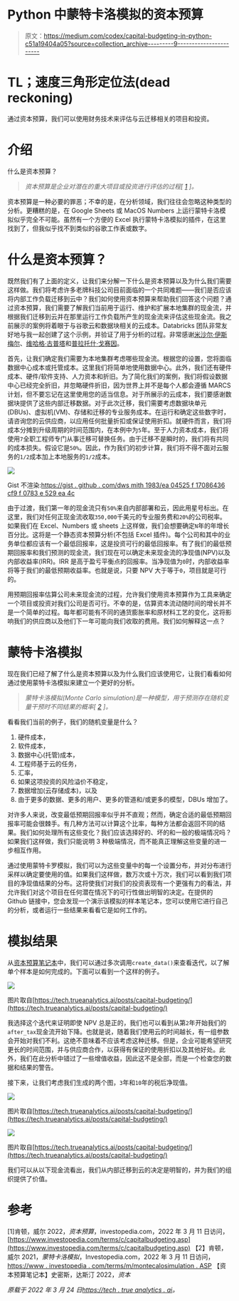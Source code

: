 # Python 中蒙特卡洛模拟的资本预算

> 原文：<https://medium.com/codex/capital-budgeting-in-python-c51a19404a05?source=collection_archive---------9----------------------->

# TL；速度三角形定位法(dead reckoning)

通过资本预算，我们可以使用财务技术来评估与云迁移相关的项目和投资。

# 介绍

什么是资本预算？

> *资本预算是企业对潜在的重大项目或投资进行评估的过程[* [*1*](https://www.investopedia.com/terms/c/capitalbudgeting.asp) *]。*

资本预算是一种必要的罪恶；不幸的是，在分析领域，我们往往会忽略这种类型的分析。更糟糕的是，在 Google Sheets 或 MacOS Numbers 上运行蒙特卡洛模拟似乎完全不可能。虽然有一个方便的 Excel 执行蒙特卡洛模拟的插件，在这里找到了，但我似乎找不到类似的谷歌工作表或数字。

# 什么是资本预算？

既然我们有了上面的定义，让我们来分解一下什么是资本预算以及为什么我们需要这样做。我们将考虑许多老牌科技公司目前面临的一个共同难题——我们是否应该将内部工作负载迁移到云中？我们如何使用资本预算来帮助我们回答这个问题？通过资本预算，我们需要了解我们当前用于运行、维护和扩展本地集群的现金流，并根据我们迁移到云并在那里运行工作负载所产生的现金流来评估这些现金流。我之前展示的案例将着眼于与谷歌云和数据块相关的云成本。Databricks 团队非常友好地与我一起创建了这个示例，并验证了用于分析的过程。非常感谢[米沙尔·伊斯梅尔](https://www.linkedin.com/in/mishaal-ismeer-86140949/)、[维哈格·古普塔](https://www.linkedin.com/in/vihag/)和[普拉托什·戈赛因](https://www.linkedin.com/in/pratyush-gosain-04685646/)。

首先，让我们确定我们需要为本地集群考虑哪些现金流。根据您的设置，您将面临数据中心成本或托管成本。这里我们将简单地使用数据中心。此外，我们还有硬件成本、硬件/软件支持、人力资本和折旧。为了简化我们的案例，我们将假设数据中心已经完全折旧，并忽略硬件折旧，因为世界上并不是每个人都会遵循 MARCS 计划，但不要忘记在这里使用您的适当信息。对于所展示的云成本，我们要感谢数据块提供了这些内部迁移数据。对于此次迁移，我们需要考虑数据块单元(DBUs)、虚拟机(VM)、存储和迁移的专业服务成本。在运行和确定这些数字时，请咨询您的云供应商，以应用任何批量折扣或保证使用折扣。就硬件而言，我们将成本分摊到升级周期的时间范围内，在本例中为`5`年。至于人力资本成本，我们将使用`7`全职工程师专门从事迁移可替换任务。由于迁移不是瞬时的，我们将有共同的成本损失。假设它是`50%`。因此，作为我们的初步计算，我们将不得不面对云服务的`1/2`成本加上本地服务的`1/2`成本。

![](img/e0a2f0076365323f53e8bfeea52d816a.png)

Gist 不渲染:[https://gist . github . com/dws mith 1983/ea 04525 f 17086436 cf9 f 0783 e 529 ea 4c](https://gist.github.com/dwsmith1983/ea04525f17086436cf9f0783e529ea4c)

由于过渡，我们第一年的现金流只有`50%`来自内部部署和云，因此用星号标出。在这里，我们对任何正现金流收取`350,000`千美元的专业服务费和`20%`的公司税率。如果我们在 Excel、Numbers 或 sheets 上这样做，我们会想要确定`N`年的年增长百分比。这将是一个静态资本预算分析(不包括 Excel 插件)。每个公司和其中的业务单位都应该有一个最低回报率，这是投资可行的最低回报率。有了我们的最低预期回报率和我们预测的现金流，我们现在可以确定未来现金流的净现值(NPV)以及内部收益率(IRR)。IRR 是高于盈亏平衡点的回报率。当净现值为`0`时，内部收益率将等于我们的最低预期收益率。也就是说，只要 NPV 大于等于`0`，项目就是可行的。

用预期回报率估算公司未来现金流的过程，允许我们使用资本预算作为工具来确定一个项目或投资对我们公司是否可行。不幸的是，估算资本流动随时间的增长并不是一个简单的过程。每年都可能有不同的通货膨胀率和原材料工艺的变化，这将影响我们的供应商以及他们下一年可能向我们收取的费用。我们如何解释这一点？

# 蒙特卡洛模拟

现在我们已经了解了什么是资本预算以及为什么我们应该使用它，让我们看看如何通过使用蒙特卡洛模拟来建立一个更好的分析。

> *蒙特卡洛模拟(Monte Carlo simulation)是一种模型，用于预测存在随机变量干预时不同结果的概率[* [*2*](https://www.investopedia.com/terms/m/montecarlosimulation.asp) *]。*

看看我们当前的例子，我们的随机变量是什么？

1.  硬件成本，
2.  软件成本，
3.  数据中心(托管)成本，
4.  工程师基于云的任务，
5.  汇率，
6.  如果这项投资的风险溢价不稳定，
7.  数据增加(云存储成本)，以及
8.  由于更多的数据、更多的用户、更多的管道和/或更多的模型，DBUs 增加了。

对许多人来说，改变最低预期回报率似乎并不直观；然而，确定合适的最低预期回报率可能会很棘手。有几种方法可以计算这个比率，每种方法都会返回不同的结果。我们如何处理所有这些变化？我们应该选择好的、坏的和一般的极端情况吗？如果我们这样做，我们只能说明 3 种极端情况，而不能真正理解这些变量的进一步相互作用。

通过使用蒙特卡罗模拟，我们可以为这些变量中的每一个设置分布，并对分布进行采样以确定要使用的值。如果我们这样做，数万次或十万次，我们可以看到我们项目的净现值结果的分布。这将使我们对我们的投资表现有一个更强有力的看法，并允许我们对这个项目在任何潜在情况下的可行性做出明智的决定。在提供的 Github 链接中，您会发现一个演示该模拟的样本笔记本，您可以使用它进行自己的分析，或者运行一些结果来看看它是如何工作的。

# 模拟结果

从[资本预算笔记本](https://github.com/tdg-analytics-platform/capital-budgeting-python)中，我们可以通过多次调用`create_data()`来查看迭代，以了解单个样本是如何完成的。下面可以看到一个这样的例子。

![](img/8fdd0ab4e8c397302683057b5db94470.png)

图片取自[https://tech.trueanalytics.ai/posts/capital-budgeting/](https://tech.trueanalytics.ai/posts/capital-budgeting/)

我选择这个迭代来证明即使 NPV 总是正的，我们也可以看到从第`2`年开始我们的`after_tax`现金流开始下降。也就是说，随着我们使用云的时间越长，有一组参数会开始对我们不利。这绝不意味着不应该考虑这种迁移。但是，企业可能希望研究更长的时间范围，并与供应商合作，以获得有保证的使用折扣以及其他好处。此外，我们在此分析中错过了一些增值收益，因此这不是全部，而是一个检查您的数据和结果的警告。

接下来，让我们考虑我们生成的两个图，`3`年和`10`年的税后净现值。

![](img/df92db0014440c6c42589ad6759e490a.png)

图片取自[https://tech.trueanalytics.ai/posts/capital-budgeting/](https://tech.trueanalytics.ai/posts/capital-budgeting/)

![](img/5aa2c5c87a82c6270c2846368bd4d666.png)

图片取自[https://tech.trueanalytics.ai/posts/capital-budgeting/](https://tech.trueanalytics.ai/posts/capital-budgeting/)

我们可以从以下现金流看出，我们从内部迁移到云的决定是明智的，并为我们的组织提供了价值。

# 参考

[1]肯顿，威尔 2022，*资本预算*，investopedia.com，2022 年 3 月 11 日访问，[https://www.investopedia.com/terms/c/capitalbudgeting.asp](https://www.investopedia.com/terms/c/capitalbudgeting.asp)
【2】肯顿，威尔 2021，*蒙特卡洛模拟*，Investopedia.com，2022 年 3 月 11 日访问，[https://www . investopedia . com/terms/m/montecalosimulation . ASP](https://www.investopedia.com/terms/m/montecarlosimulation.asp)
【资本预算笔记本】史密斯，达斯汀 2022，*资本*

*原载于 2022 年 3 月 24 日*[*https://tech . true analytics . ai*](https://tech.trueanalytics.ai/posts/capital-budgeting/)*。*
